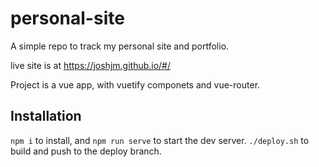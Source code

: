 # personal-site

A simple repo to track my personal site and portfolio.

live site is at https://joshjm.github.io/#/

Project is a vue app, with vuetify componets and vue-router.

## Installation
`npm i` to install, and `npm run serve` to start the dev server.
`./deploy.sh` to build and push to the deploy branch.

